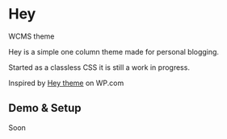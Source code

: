 # Hey
WCMS theme

Hey is a simple one column theme made for personal blogging.

Started as a classless CSS it is still a work in progress.

Inspired by [Hey theme](https://wordpress.com/theme/hey?tab_filter=all) on WP.com


## Demo & Setup
Soon
